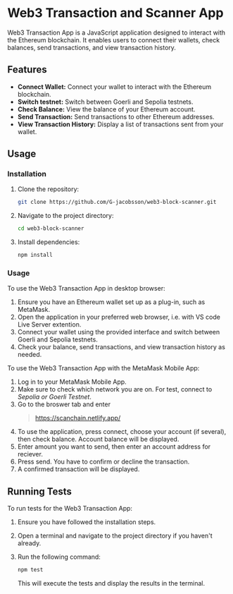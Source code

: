 # Web3 Transaction and Scanner App

Web3 Transaction App is a JavaScript application designed to interact with the Ethereum blockchain. It enables users to connect their wallets, check balances, send transactions, and view transaction history.

## Features

- **Connect Wallet:** Connect your wallet to interact with the Ethereum blockchain.
- **Switch testnet:** Switch between Goerli and Sepolia testnets.
- **Check Balance:** View the balance of your Ethereum account.
- **Send Transaction:** Send transactions to other Ethereum addresses.
- **View Transaction History:** Display a list of transactions sent from your wallet.

## Usage

### Installation

1. Clone the repository:

   ```bash
   git clone https://github.com/G-jacobsson/web3-block-scanner.git
   ```

2. Navigate to the project directory:

   ```bash
   cd web3-block-scanner
   ```

3. Install dependencies:

   ```bash
   npm install
   ```

### Usage

To use the Web3 Transaction App in desktop browser:

1. Ensure you have an Ethereum wallet set up as a plug-in, such as MetaMask.
2. Open the application in your preferred web browser, i.e. with VS code Live Server extention.
3. Connect your wallet using the provided interface and switch between Goerli and Sepolia testnets.
4. Check your balance, send transactions, and view transaction history as needed.

To use the Web3 Transaction App with the MetaMask Mobile App:

1. Log in to your MetaMask Mobile App.
2. Make sure to check which network you are on. For test, connect to _Sepolia or Goerli Testnet_.
3. Go to the broswer tab and enter
   > https://scanchain.netlify.app/
4. To use the application, press connect, choose your account (if several), then check balance. Account balance will be displayed.
5. Enter amount you want to send, then enter an account address for reciever.
6. Press send. You have to confirm or decline the transaction.
7. A confirmed transaction will be displayed.

## Running Tests

To run tests for the Web3 Transaction App:

1. Ensure you have followed the installation steps.
2. Open a terminal and navigate to the project directory if you haven't already.
3. Run the following command:

   ```bash
   npm test
   ```

   This will execute the tests and display the results in the terminal.
